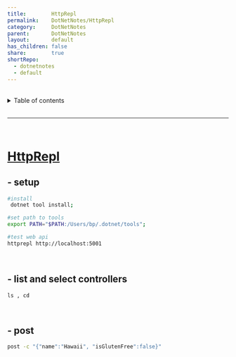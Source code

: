 ```yaml
---
title:        HttpRepl
permalink:    DotNetNotes/HttpRepl
category:     DotNetNotes
parent:       DotNetNotes
layout:       default
has_children: false
share:        true
shortRepo:
  - dotnetnotes
  - default
---
```



<br/>

<details markdown="block">
<summary>
Table of contents
</summary>
{: .text-delta }
1. TOC
{:toc}
</details>

<br/>

***

<br/>

# [HttpRepl](https://learn.microsoft.com/en-us/aspnet/core/web-api/http-repl/?view=aspnetcore-7.0&tabs=windows)

## - setup

```bash
#install
 dotnet tool install;

#set path to tools
export PATH="$PATH:/Users/bp/.dotnet/tools";

#test web api
httprepl http://localhost:5001 
```

</br>

## - list and select controllers

```
ls , cd
```

</br>

## - post

> >

```bash
post -c "{"name":"Hawaii", "isGlutenFree":false}"
```